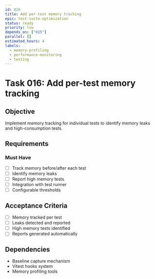 ```yaml
---
id: 016
title: Add per-test memory tracking
epic: test-suite-optimization
status: ready
priority: low
depends_on: ["015"]
parallel: []
estimated_hours: 4
labels:
  - memory-profiling
  - performance-monitoring
  - testing
---
```


# Task 016: Add per-test memory tracking

## Objective

Implement memory tracking for individual tests to identify memory leaks and high-consumption tests.

## Requirements

### Must Have
- [ ] Track memory before/after each test
- [ ] Identify memory leaks
- [ ] Report high memory tests
- [ ] Integration with test runner
- [ ] Configurable thresholds

## Acceptance Criteria

- [ ] Memory tracked per test
- [ ] Leaks detected and reported
- [ ] High memory tests identified
- [ ] Reports generated automatically

## Dependencies

- Baseline capture mechanism
- Vitest hooks system
- Memory profiling tools